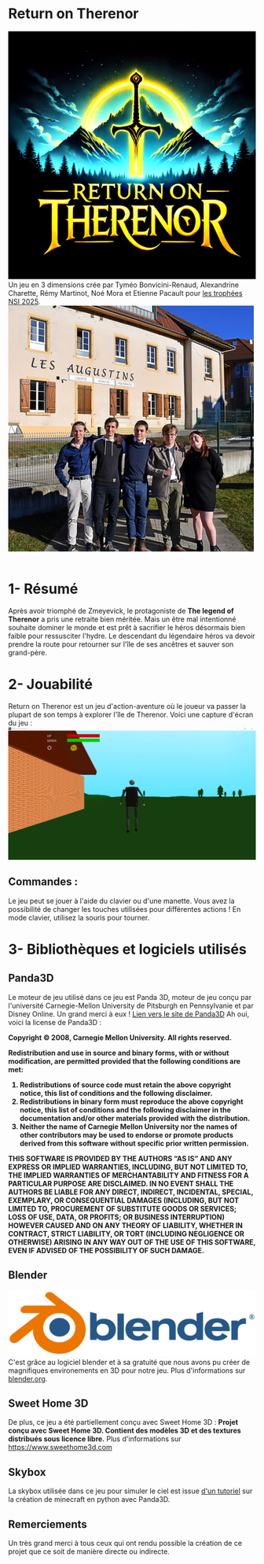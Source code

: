 # Return on Therenor
<img src="data/pictures/readme/Logo_Final_RoT.png" alt="Logo de Return on Therenor" title="Logo de Return on Therenor" />
Un jeu en 3 dimensions crée par Tyméo Bonvicini-Renaud, Alexandrine Charette, Rémy Martinot, Noé Mora et Etienne Pacault pour <a href="https://www.trophees-nsi.fr" target="_blank">les trophées NSI 2025</a>.
<br />

<img src="data/pictures/readme/Photo_du_groupe.png" alt="Photo du groupe" title="Photo du groupe" />

<br />
<br />

# 1- Résumé
Après avoir triomphé de Zmeyevick, le protagoniste de <b>The legend of Therenor</b> a pris une retraite bien méritée.
Mais un être mal intentionné souhaite dominer le monde et est prêt à sacrifier le héros désormais bien faible pour ressusciter l'hydre.
Le descendant du légendaire héros va devoir prendre la route pour retourner sur l'île de ses ancêtres et sauver son grand-père.

# 2- Jouabilité
Return on Therenor est un jeu d'action-aventure où le joueur va passer la plupart de son temps à explorer l'île de Therenor.
Voici une capture d'écran du jeu :
<img src="data/pictures/readme/image_de_jeu.PNG" alt="Capture d'écran de jeu" title="Capture d'écran du jeu" />
<h2>Commandes :</h2>
Le jeu peut se jouer à l'aide du clavier ou d'une manette.
Vous avez la possibilité de changer les touches utilisées pour différentes actions !
En mode clavier, utilisez la souris pour tourner.

# 3- Bibliothèques et logiciels utilisés
<h2>Panda3D</h2>
Le moteur de jeu utilisé dans ce jeu est Panda 3D, moteur de jeu conçu par l'université Carnegie-Mellon University de Pitsburgh en Pennsylvanie et par Disney Online.
Un grand merci à eux ! <a href="https://www.panda3d.org" target="_blank">Lien vers le site de Panda3D</a>
Ah oui, voici la license de Panda3D :

<b>Copyright © 2008, Carnegie Mellon University. All rights reserved.

Redistribution and use in source and binary forms, with or without modification, are permitted provided that the following conditions are met:

1. Redistributions of source code must retain the above copyright notice, this list of conditions and the following disclaimer.
2. Redistributions in binary form must reproduce the above copyright notice, this list of conditions and the following disclaimer in the documentation and/or other materials provided with the distribution.
3. Neither the name of Carnegie Mellon University nor the names of other contributors may be used to endorse or promote products derived from this software without specific prior written permission.

THIS SOFTWARE IS PROVIDED BY THE AUTHORS “AS IS” AND ANY EXPRESS OR IMPLIED WARRANTIES, INCLUDING, BUT NOT LIMITED TO, THE IMPLIED WARRANTIES OF MERCHANTABILITY AND FITNESS FOR A PARTICULAR PURPOSE ARE DISCLAIMED. IN NO EVENT SHALL THE AUTHORS BE LIABLE FOR ANY DIRECT, INDIRECT, INCIDENTAL, SPECIAL, EXEMPLARY, OR CONSEQUENTIAL DAMAGES (INCLUDING, BUT NOT LIMITED TO, PROCUREMENT OF SUBSTITUTE GOODS OR SERVICES; LOSS OF USE, DATA, OR PROFITS; OR BUSINESS INTERRUPTION) HOWEVER CAUSED AND ON ANY THEORY OF LIABILITY, WHETHER IN CONTRACT, STRICT LIABILITY, OR TORT (INCLUDING NEGLIGENCE OR OTHERWISE) ARISING IN ANY WAY OUT OF THE USE OF THIS SOFTWARE, EVEN IF ADVISED OF THE POSSIBILITY OF SUCH DAMAGE.</b>
<h2>Blender</h2>
<img src="data/pictures/readme/blender_logo.png" alt="Logo de Blender" title="Logo de Blender" />
C'est grâce au logiciel blender et à sa gratuité que nous avons pu créer de magnifiques environements en 3D pour notre jeu.
Plus d'informations sur <a href="https://www.blender.org" target="_blank">blender.org</a>.
<h2>Sweet Home 3D</h2>
De plus, ce jeu a été partiellement conçu avec Sweet Home 3D :
<b>Projet conçu avec Sweet Home  3D. Contient des modèles 3D et des textures distribués sous licence libre.</b>
Plus d'informations sur <a href="https://www.sweethome3d.com" target="_blank">https://www.sweethome3d.com</a>
<h2>Skybox</h2>
La skybox utilisée dans ce jeu pour simuler le ciel est issue <a href="https://github.com/shaunwa/cbt-panda3d-minecraft">d'un tutoriel</a> sur la création de minecraft en python avec Panda3D.
<h2>Remerciements</h2>
Un très grand merci à tous ceux qui ont rendu possible la création de ce projet que ce soit de manière directe ou indirecte.
